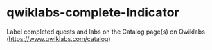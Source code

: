 # qwiklabs-complete-Indicator
Label completed quests and labs on the Catalog page(s) on Qwiklabs (https://www.qwiklabs.com/catalog)
